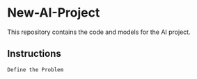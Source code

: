 # New-AI-Project

This repository contains the code and models for the AI project.

## Instructions

    Define the Problem
